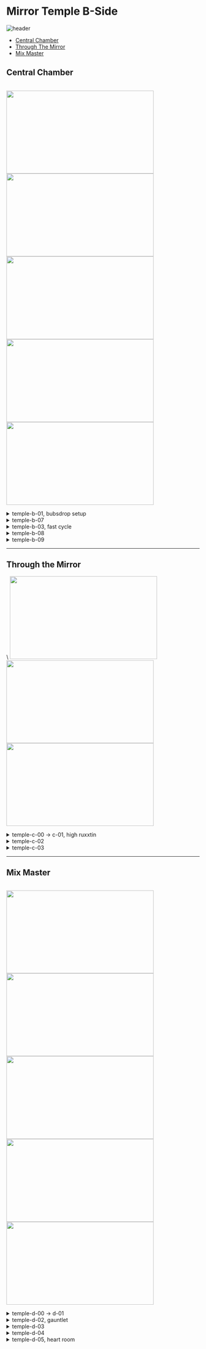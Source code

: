 # Mirror Temple B-Side
![header](https://cdn.discordapp.com/attachments/293555577991200770/776765497256443915/unknown.png)
   - [Central Chamber](#central-chamber)
   - [Through The Mirror](#through-the-mirror)
   - [Mix Master](#mix-master)
## Central Chamber
 \
 <img src="https://github.com/koralreeef/cuedump-anypercent/blob/main/images/chamber1.webp" width="384" height="216"/>
 <img src="https://github.com/koralreeef/cuedump-anypercent/blob/main/images/chamber2.webp" width="384" height="216"/>
 <img src="https://github.com/koralreeef/cuedump-anypercent/blob/main/images/chamber3.webp" width="384" height="216"/>
 <img src="https://github.com/koralreeef/cuedump-anypercent/blob/main/images/chamber4.webp" width="384" height="216"/>
 <img src="https://github.com/koralreeef/cuedump-anypercent/blob/main/images/chamber5.webp" width="384" height="216"/>
 
 <details>
   <summary>temple-b-01, bubsdrop setup</summary>
      
   ![gif](https://github.com/koralreeef/cuedump-anypercent/blob/main/images/chamber1.webp)
   \
   ![cue](https://cdn.discordapp.com/attachments/293555577991200770/779106766066941962/unknown.png)
   \
   My method of setting up bubsdrop is through wallbouncing at a consistent height to train muscle memory. Wallbounce and hold jump at this spot, wait for the screen to stop scrolling and tap jump.
 </details>
 
  <details>
   <summary>temple-b-07</summary>
      
   ![gif](https://github.com/koralreeef/cuedump-anypercent/blob/main/images/chamber2.webp)
   \
   ![cue](https://cdn.discordapp.com/attachments/293555577991200770/779106915313254430/unknown.png)
   \
   Fulljump and kick off the wall when you see madeline's hand go above this line. Make sure to buffer the climbjump on the dash block as it will correct you and let you grab onto the block.
 </details>
 
  <details>
   <summary>temple-b-03, fast cycle</summary>
      
   ![gif](https://github.com/koralreeef/cuedump-anypercent/blob/main/images/chamber3.webp)
   \
   Start the room with a demohyper and try to time each bubble activiation as soon as possible. Aim to dash below or in the middle of the gaps when leaving bubbles. If you find yourself falling behind in the cycle, let the last bubble activate on its own and dash left as normal.
 </details>
 
  <details>
   <summary>temple-b-08</summary>
      
   ![gif](https://github.com/koralreeef/cuedump-anypercent/blob/main/images/chamber4.webp)
   \
   ![cue](https://cdn.discordapp.com/attachments/293555577991200770/779120553289580554/unknown.png)
   ![cue](https://cdn.discordapp.com/attachments/293555577991200770/779120963756490773/unknown.png)
   ![cue](https://cdn.discordapp.com/attachments/293555577991200770/779121366611001354/unknown.png)
   \
   Dash out of the bubble after this platform and try to have madeline on the upper half of this block and climb up when you pass this mark in the spikes.
 </details>
 
  <details>
   <summary>temple-b-09</summary>
      
   ![gif](https://github.com/koralreeef/cuedump-anypercent/blob/main/images/chamber5.webp)
   \
   ![cue](https://cdn.discordapp.com/attachments/293555577991200770/779122835142606908/unknown.png)
   \
   For this cycle, set it up with a updash into the room, fall down naturally, and jump updash and instant bubble activation. Do this bubble wallbounce (similar to 4a room 2 start) around this height. Space out the dash + jump input and you don't need to climbjump off the corner, but pressing dash+jump at almost the same time calls for climbing to reach the dash block. The rest of the room should be doable with just going full speed.
 </details>
 
----
## Through the Mirror
 \ 
 <img src="https://github.com/koralreeef/cuedump-anypercent/blob/main/images/mirror1.webp" width="384" height="216"/>
 <img src="https://github.com/koralreeef/cuedump-anypercent/blob/main/images/mirror2.webp" width="384" height="216"/>
 <img src="https://github.com/koralreeef/cuedump-anypercent/blob/main/images/mirror3.webp" width="384" height="216"/>
 
  <details>
   <summary>temple-c-00 -> c-01, high ruxxtin</summary>
      
   ![gif](https://github.com/koralreeef/cuedump-anypercent/blob/main/images/mirror1.webp)
   \
   ![cue](https://cdn.discordapp.com/attachments/293555577991200770/779128123412447282/unknown.png)
   \
   After entering the last gap in the falling room, hold downright to land safely on the hallway to the next room. Hyper on this eye cue, slide into the next room and wallbounce as soon as you leave the ground. This should setup the seeker falling into the center coin and activate the door fast.
 </details>
 
   <details>
   <summary>temple-c-02</summary>
      
   ![gif](https://github.com/koralreeef/cuedump-anypercent/blob/main/images/mirror2.webp)
   \
   ![cue](https://cdn.discordapp.com/attachments/293555577991200770/779131599006072842/unknown.png)
   \
   For this cornerjump above the button, you want to do one climbjump after the button, then two non buffered climbjumps on each wall. After passing the halfway point of this mirror, do an upright dash and you should bop the seeker and get the button.
 </details>
 
   <details>
   <summary>temple-c-03</summary>
      
   ![gif](https://github.com/koralreeef/cuedump-anypercent/blob/main/images/mirror3.webp)
   \
   ![cue](https://cdn.discordapp.com/attachments/293555577991200770/779132145036951552/unknown.png)
   \
   Hyper in and dash right on this thorn rectangle. This should give you a bop on the seeker and not a super. Make sure to not hold jump or fastfall afterwards when bopping this seeker. Dash up after bopping the seeker at any time, then hold right near it when it does its reform explosion.
   \
   ![cue](https://cdn.discordapp.com/attachments/293555577991200770/779133773744308285/unknown.png)
   \
   An upright dash between these two points should let the seeker drift straight into you. Buffer the cornerkick after the upright dash for safety.
 </details>
 
----

## Mix Master
\
 <img src="https://github.com/koralreeef/cuedump-anypercent/blob/main/images/5btheo1.webp" width="384" height="216"/>
 <img src="https://github.com/koralreeef/cuedump-anypercent/blob/main/images/5btheo2.webp" width="384" height="216"/>
 <img src="https://github.com/koralreeef/cuedump-anypercent/blob/main/images/5btheo3.webp" width="384" height="216"/>
 <img src="https://github.com/koralreeef/cuedump-anypercent/blob/main/images/5btheo4.webp" width="384" height="216"/>
 <img src="https://github.com/koralreeef/cuedump-anypercent/blob/main/images/5btheo5.webp" width="384" height="216"/>
 
   <details>
   <summary>temple-d-00 -> d-01</summary>
      
   ![gif](https://github.com/koralreeef/cuedump-anypercent/blob/main/images/5btheo1.webp)
   \
   To enter the room, hyper into Theo and throw him before passing the barrier. A Theo ultra here should let you fly into the seeker and let you over the wall. For the second seeker, neutral kick off the wall and upright dash + throw Theo at the same time. You might need to bop the seeker but in every case, you won't ever die to it.  
 </details>
 
   <details>
   <summary>temple-d-02, gauntlet</summary>
      
   ![gif](https://github.com/koralreeef/cuedump-anypercent/blob/main/images/5btheo2.webp)
   \
   ![cue](https://cdn.discordapp.com/attachments/293555577991200770/779135433925591040/unknown.png)
   \
   Hyper into Theo from the previous room and do two bhops. When you reach this pillar in the background, go neutral and hold jump until around the left side of the pillar. Throw Theo and dash downright to hit the button safely.
   \
   ![cue](https://cdn.discordapp.com/attachments/293555577991200770/779135911576338472/unknown.png)
   \
   Dash into the corner and hyper into Theo again, and throw him when you get to the middle of this pillar. For the updash into the button, use the same pillar as a guide since in runs, Theo's dialogue would be covering it.
   \
   ![cue](https://cdn.discordapp.com/attachments/293555577991200770/779136731974336512/unknown.png
   For the last room, hyper bhop into Theo or Theo ultra and jump and start the regrab throw between this eye in the background and the pillar.
 </details>
 
   <details>
   <summary>temple-d-03</summary>
      
   ![gif](https://github.com/koralreeef/cuedump-anypercent/blob/main/images/5btheo3.webp)
   \
   ![cue](https://cdn.discordapp.com/attachments/293555577991200770/779136425672441876/unknown.png)
   \
   Throw Theo when you reach these rocks to guarantee him landing on the dash block. For the wallbounce + Theo grab, make sure to throw Theo first before doing a short wallbounce.
 </details>
 
   <details>
   <summary>temple-d-04</summary>
      
   ![gif](https://github.com/koralreeef/cuedump-anypercent/blob/main/images/5btheo4.webp)
   \
   ![cue](https://cdn.discordapp.com/attachments/293555577991200770/779137649637982259/unknown.png)
   \
   Hyper into Theo, hold jump on the bhop and throw Theo when Madeline is at this pillar.
   \
   ![cue](https://cdn.discordapp.com/attachments/293555577991200770/779138913259749416/unknown.png)
   \
   Line up Madeline to this dash crystal then buffer right -> upright dash while holding grab. You should be able to skip the spring this way.
 </details>
 
   <details>
   <summary>temple-d-05, heart room</summary>
      
   ![gif](https://github.com/koralreeef/cuedump-anypercent/blob/main/images/5btheo5.webp)
   \
   Try to hyper as left as possible from previous screen, and downright dash when you see Madeline start to move. You can throw Theo early to climb onto the blue block and still be able to catch him in time. (thanks jacks again :])
   </details>
   
